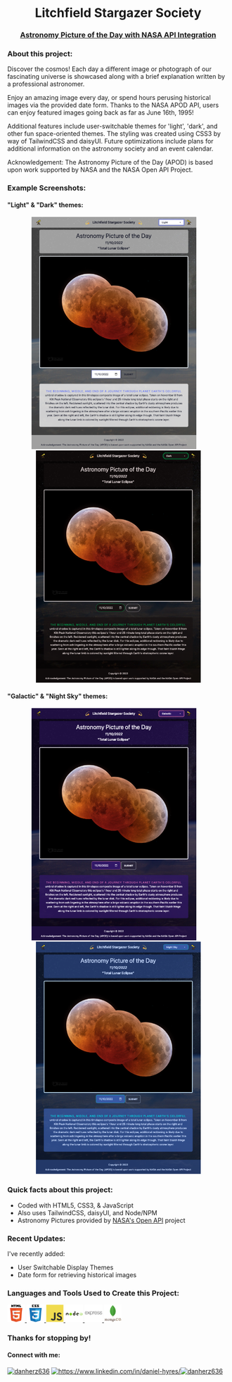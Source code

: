 
<h1 align="center"> Litchfield Stargazer Society </h1>

<h3 align="center"><a href="https://astronomy-pic-daily.netlify.app/">Astronomy Picture of the Day with NASA API Integration </a></h3>

<!--- <h3 align="center"> <a href="https://family-guy-quotes.netlify.app/">Visit the live site</a></h3> --->

<h3 align="left">About this project:</h3>
<p align="left">
Discover the cosmos! Each day a different image or photograph of our fascinating universe is showcased along with a brief explanation written by a professional astronomer.<br>
</p>
<p align="left">
Enjoy an amazing image every day, or spend hours perusing historical images via the provided date form. Thanks to the NASA APOD API, users can enjoy featured images going back as far as June 16th, 1995!
</p>

<p align="left">
Additional features include user-switchable themes for 'light', 'dark', and other fun space-oriented themes. The styling was created using CSS3 by way of TailwindCSS and daisyUI. Future optimizations include plans for additional information on the astronomy society and an event calendar. 
</p>

<p align="left">
Acknowledgement: The Astronomy Picture of the Day (APOD) is based upon work supported by NASA and the NASA Open API Project.
</p>

<h3 align="left">Example Screenshots:</h3>

<h4 align="left" >"Light" & "Dark" themes: </h4>

<p align="center">
  <img src="https://github.com/d-herz/Stargazer-Society-APOD/blob/main/img/light.png" alt="Light-mode example" width= "375" height="auto"   />
  <span>&nbsp;&nbsp;&nbsp;&nbsp;   </span>
  <img src="https://github.com/d-herz/Stargazer-Society-APOD/blob/main/img/dark.png" alt="Dark mode example" width= "375" height="auto"   />
</p> 

<h4 align="left" >"Galactic" & "Night Sky" themes: </h4>
<p align="center">
  <img src="https://github.com/d-herz/Stargazer-Society-APOD/blob/main/img/galactic.png" alt="Galacatic theme example" width= "375" height="auto"   />
  <span>&nbsp;&nbsp;&nbsp;&nbsp; </span>
  <img src="https://github.com/d-herz/Stargazer-Society-APOD/blob/main/img/night.png" alt="Night-Sky theme example" width= "375" height="auto"   />
</p> 

<h3 align="left">Quick facts about this project:</h3>
<p align="left">
<ul>
  <li> Coded with HTML5, CSS3, & JavaScript</li>
  <li> Also uses TailwindCSS, daisyUI, and Node/NPM</li>
  <li> Astronomy Pictures provided by <a href="https://api.nasa.gov//">NASA's Open API</a> project</li>

</ul>
</p>


<h3 align="left">Recent Updates:</h3>
<p align="left">
I've recently added:
<ul>
<li>User Switchable Display Themes</li>
<li>Date form for retrieving historical images</li>
<!----- <li> </li> ---->
</ul>
</p>


<h3 align="left">Languages and Tools Used to Create this Project:</h3>
<p align="left"> <a href="https://www.w3.org/html/" target="_blank" rel="noreferrer"> <img src="https://raw.githubusercontent.com/devicons/devicon/master/icons/html5/html5-original-wordmark.svg" alt="html5" width="40" height="40"/> </a> <a href="https://www.w3schools.com/css/" target="_blank" rel="noreferrer"> <img src="https://raw.githubusercontent.com/devicons/devicon/master/icons/css3/css3-original-wordmark.svg" alt="css3" width="40" height="40"/> </a> <a href="https://developer.mozilla.org/en-US/docs/Web/JavaScript" target="_blank" rel="noreferrer"> <img src="https://raw.githubusercontent.com/devicons/devicon/master/icons/javascript/javascript-original.svg" alt="javascript" width="40" height="40"/> </a> <a href="https://nodejs.org" target="_blank" rel="noreferrer"> <img src="https://raw.githubusercontent.com/devicons/devicon/master/icons/nodejs/nodejs-original-wordmark.svg" alt="nodejs" width="40" height="40"/> </a>  <a href="https://expressjs.com" target="_blank" rel="noreferrer"> <img src="https://raw.githubusercontent.com/devicons/devicon/master/icons/express/express-original-wordmark.svg" alt="express" width="40" height="40"/> </a> <a href="https://www.mongodb.com/" target="_blank" rel="noreferrer"> <img src="https://raw.githubusercontent.com/devicons/devicon/master/icons/mongodb/mongodb-original-wordmark.svg" alt="mongodb" width="40" height="40"/> </a></p>


<h3 align="left">Thanks for stopping by!</h3>
<h4> Connect with me:</h4>
<p align="left">
<a href="https://twitter.com/danherz636" target="blank"><img align="center" src="https://raw.githubusercontent.com/rahuldkjain/github-profile-readme-generator/master/src/images/icons/Social/twitter.svg" alt="danherz636" height="30" width="40" /></a>
<a href="https://www.linkedin.com/in/daniel-hyres/" target="blank"><img align="center" src="https://raw.githubusercontent.com/rahuldkjain/github-profile-readme-generator/master/src/images/icons/Social/linked-in-alt.svg" alt="https://www.linkedin.com/in/daniel-hyres/" height="30" width="40" /></a><a href="https://www.twitch.tv/devlimiter" target="blank"><img align="center" src="https://raw.githubusercontent.com/rahuldkjain/github-profile-readme-generator/master/src/images/icons/Social/twitch.svg" alt="danherz636" height="30" width="40" />
</p>




